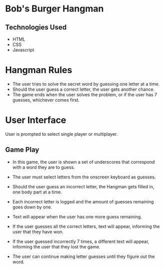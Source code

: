 # Bob's Burger Hangman

## Technologies Used 
* HTML 
* CSS
* Javascript

# Hangman Rules
* The user tries to solve the secret word by guessing one letter at a time.
* Should the user guess a correct letter, the user gets another chance.
* The game ends when the user solves the problem, or if the user has 7 guesses, whichever comes first.

# User Interface
User is prompted to select single player or multiplayer.
## Game Play
* In this game, the user is shown a set of underscores that correspond with a word they are to guess.

* The user must select letters from the onscreen keyboard as guesses.

* Should the user guess an incorrect letter, the Hangman gets filled in, one body part at a time.

* Each incorrect letter is logged and the amount of guesses remaining goes down by one.

* Text will appear when the user has one more guess remaining.

* If the user guesses all the correct letters, text will appear, informing the user that they have won.

* If the user guessed incorrectly 7 times, a different text will appear, informing the user that they lost the game.

* The user can continue making letter guesses until they figure out the word.
